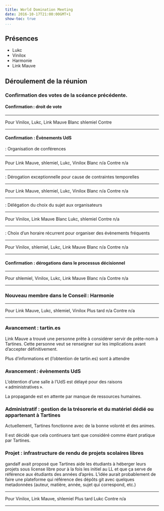 ```yaml
---
title: World Domination Meeting
date: 2016-10-17T21:00:00GMT+1
show-toc: true
...
```


## Présences

  - Lukc
  - Vinilox
  - Harmonie
  - Link Mauve

## Déroulement de la réunion

### Confirmation des votes de la scéance précédente.

#### Confirmation : droit de vote

------------------   ----------------------------------------------------------
Pour                 Vinilox, Lukc, Link Mauve
Blanc                shlemiel
Contre               
------------------   ----------------------------------------------------------

#### Confirmation : Évènements UdS

: Organisation de conférences

------------------   ----------------------------------------------------------
Pour                 Link Mauve, shlemiel, Lukc, Vinilox
Blanc                n/a
Contre               n/a
------------------   ----------------------------------------------------------

: Dérogation exceptionnelle pour cause de contraintes temporelles

------------------   ----------------------------------------------------------
Pour                 Link Mauve, shlemiel, Lukc, Vinilox
Blanc                n/a
Contre               n/a
------------------   ----------------------------------------------------------

: Délégation du choix du sujet aux organisateurs

------------------   ----------------------------------------------------------
Pour                 Vinilox, Link Mauve
Blanc                Lukc, shlemiel
Contre               n/a
------------------   ----------------------------------------------------------

: Choix d’un horaire récurrent pour organiser des évènements fréquents

------------------   ----------------------------------------------------------
Pour                 Vinilox, shlemiel, Lukc, Link Mauve
Blanc                n/a
Contre               n/a
------------------   ----------------------------------------------------------

#### Confirmation : dérogations dans le processus décisionnel

------------------   ----------------------------------------------------------
Pour                 shlemiel, Vinilox, Lukc, Link Mauve
Blanc                n/a
Contre               n/a
------------------   ----------------------------------------------------------

### Nouveau membre dans le Conseil : Harmonie

------------------   ----------------------------------------------------------
Pour                 Link Mauve, Lukc, shlemiel, Vinilox
Plus tard            n/a
Contre               n/a
------------------   ----------------------------------------------------------

### Avancement : tartin.es

Link Mauve a trouvé une personne prête à considérer servir de prête-nom à Tartines. Cette personne veut se renseigner sur les implications avant d’accepter définitivement.

Plus d’informations et (l’obtention de tartin.es) sont à attendre 

### Avancement : évènements UdS

L’obtention d’une salle à l’UdS est délayé pour des raisons « administratives ».

La propagande est en attente par manque de ressources humaines.

### Administratif : gestion de la trésorerie et du matériel dédié ou appartenant à Tartines

Actuellement, Tartines fonctionne avec de la bonne volonté et des animes.

Il est décidé que cela continuera tant que considéré comme étant pratique par Tartines.

### Projet : infrastructure de rendu de projets scolaires libres

gandalf avait proposé que Tartines aide les étudiants à héberger leurs projets sous license libre pour à la fois les initiel au LL et que ça serve de référence aux étudiants des années d’après. L’idée aurait probablement de faire une plateforme qui référence des dépôts git avec quelques metadonnées (auteur, matière, année, sujet qui correspond, etc.)

------------------   ----------------------------------------------------------
Pour                 Vinilox, Link Mauve, shlemiel
Plus tard            Lukc
Contre               n/a
------------------   ----------------------------------------------------------

